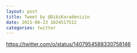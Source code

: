 ```yaml
--- 
layout: post 
title: Tweet by @DibiKaradenizin 
date: 2021-06-23 1624517512 
categories: twitter 
--- 
```

https://twitter.com/o/status/1407954588330758146